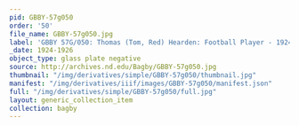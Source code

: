 ```yaml
---
pid: GBBY-57g050
order: '50'
file_name: GBBY-57g050.jpg
label: 'GBBY 57G/050: Thomas (Tom, Red) Hearden: Football Player - 1924-1926'
_date: 1924-1926
object_type: glass plate negative
source: http://archives.nd.edu/Bagby/GBBY-57g050.jpg
thumbnail: "/img/derivatives/simple/GBBY-57g050/thumbnail.jpg"
manifest: "/img/derivatives/iiif/images/GBBY-57g050/manifest.json"
full: "/img/derivatives/simple/GBBY-57g050/full.jpg"
layout: generic_collection_item
collection: bagby
---
```

